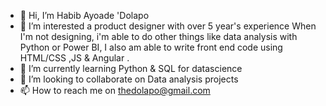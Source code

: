 - 👋 Hi, I’m Habib Ayoade 'Dolapo
- 👀 I’m interested a product designer with over 5 year's experience When I'm not designing, 
i'm able to do other things like data analysis with Python or Power BI, 
I also am able to write front end code using HTML/CSS ,JS & Angular .
- 🌱 I’m currently learning Python & SQL for datascience
- 💞️ I’m looking to collaborate on Data analysis projects
- 📫 How to reach me on thedolapo@gmail.com

<!---
thedolapo/thedolapo is a ✨ special ✨ repository because its `README.md` (this file) appears on your GitHub profile.
You can click the Preview link to take a look at your changes.
--->
